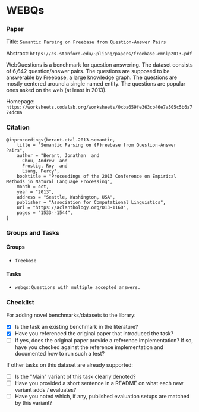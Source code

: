 # WEBQs

### Paper

Title: `Semantic Parsing on Freebase from Question-Answer Pairs`

Abstract: `https://cs.stanford.edu/~pliang/papers/freebase-emnlp2013.pdf`

WebQuestions is a benchmark for question answering. The dataset consists of 6,642
question/answer pairs. The questions are supposed to be answerable by Freebase, a
large knowledge graph. The questions are mostly centered around a single named entity.
The questions are popular ones asked on the web (at least in 2013).

Homepage: `https://worksheets.codalab.org/worksheets/0xba659fe363cb46e7a505c5b6a774dc8a`

### Citation

```
@inproceedings{berant-etal-2013-semantic,
    title = "Semantic Parsing on {F}reebase from Question-Answer Pairs",
    author = "Berant, Jonathan  and
      Chou, Andrew  and
      Frostig, Roy  and
      Liang, Percy",
    booktitle = "Proceedings of the 2013 Conference on Empirical Methods in Natural Language Processing",
    month = oct,
    year = "2013",
    address = "Seattle, Washington, USA",
    publisher = "Association for Computational Linguistics",
    url = "https://aclanthology.org/D13-1160",
    pages = "1533--1544",
}
```

### Groups and Tasks

#### Groups

* `freebase`

#### Tasks

* `webqs`: `Questions with multiple accepted answers.`

### Checklist

For adding novel benchmarks/datasets to the library:

* [x] Is the task an existing benchmark in the literature?
* [x] Have you referenced the original paper that introduced the task?
* [ ] If yes, does the original paper provide a reference implementation? If so, have you checked against the reference implementation and documented how to run such a test?

If other tasks on this dataset are already supported:

* [ ] Is the "Main" variant of this task clearly denoted?
* [ ] Have you provided a short sentence in a README on what each new variant adds / evaluates?
* [ ] Have you noted which, if any, published evaluation setups are matched by this variant?
